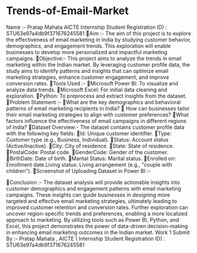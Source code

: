 # Trends-of-Email-Market
Name :- Pratap Mahata 
AICTE Internship Student Registration ID) : STU63e97a4db9f371676245581
Aim :- 
The aim of this project is to explore the effectiveness of email marketing in India by studying customer behavior, demographics, and engagement trends. This exploration will enable businesses to develop more personalized and impactful marketing campaigns.
Objective:-
This project aims to analyze the trends in email marketing within the Indian market. By leveraging customer profile data, the study aims to identify patterns and insights that can optimize email marketing strategies, enhance customer engagement, and improve conversion rates.
Tools Used :-
Microsoft Power BI: To visualize and analyze data trends.
Microsoft Excel: For initial data cleaning and exploration.
Python: To preprocess and extract insights from the dataset.
Problem Statement :-
What are the key demographics and behavioral patterns of email marketing recipients in India?
 How can businesses tailor their email marketing strategies to align with customer preferences?
What factors influence the effectiveness of email campaigns in different regions of India?
Dataset Overview:-
The dataset contains customer profile data with the following key fields:
Id: Unique customer identifier.
Type: Customer type (e.g., Business, Individual).
Status: Account status (Active/Inactive).
City: City of residence.
State: State of residence.
PostalCode: Postal code.
GenderCode: Gender of the customer.
BirthDate: Date of birth.
Marital Status: Marital status.
Enrolled on: Enrollment date.Living status: Living arrangement (e.g., "couple with children").
Screenshot of Uploading Dataset in Power BI :- 

Conclusion :- 
The dataset analysis will provide actionable insights into customer demographics and engagement patterns with email marketing campaigns. These insights can guide businesses in designing more targeted and effective email marketing strategies, ultimately leading to improved customer retention and conversion rates. Further exploration can uncover region-specific trends and preferences, enabling a more localized approach to marketing.
By utilizing tools such as Power BI, Python, and Excel, this project demonstrates the power of data-driven decision-making in enhancing email marketing outcomes in the Indian market.
Work 1 Submit By :- Pratap Mahata , AICTE ( Internship Student Registration ID) : STU63e97a4db9f371676245581
